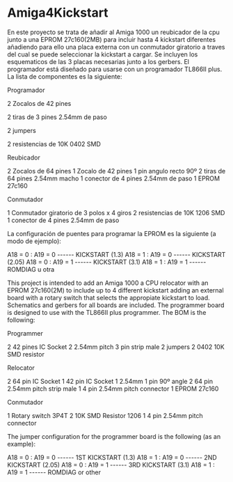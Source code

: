 # Amiga4Kickstart

En este proyecto se trata de añadir al Amiga 1000 un reubicador de la cpu junto a una EPROM 27c160(2MB) para incluir hasta
4 kickstart diferentes añadiendo para ello una placa externa con un conmutador giratorio a traves del cual se puede seleccionar
la kickstart a cargar.
Se incluyen los esquematicos de las 3 placas necesarias junto a los gerbers.
El programador está diseñado para usarse con un programador TL866II plus.
La lista de componentes es la siguiente:

Programador

2 Zocalos de 42 pines

2 tiras de 3 pines 2.54mm de paso

2 jumpers

2 resistencias de 10K 0402 SMD

Reubicador

2 Zocalos de 64 pines
1 Zocalo de 42 pines
1 pin angulo recto 90º
2 tiras de 64 pines 2.54mm macho
1 conector de 4 pines 2.54mm de paso
1 EPROM 27c160

Conmutador

1 Conmutador giratorio de 3 polos x 4 giros
2 resistencias de 10K 1206 SMD
1 conector de 4 pines 2.54mm de paso

La configuración de puentes para programar la EPROM es la siguiente (a modo de ejemplo):

A18 = 0 : A19 = 0 ------ KICKSTART (1.3)
A18 = 1 : A19 = 0 ------ KICKSTART (2.05)
A18 = 0 : A19 = 1 ------ KICKSTART (3.1)
A18 = 1 : A19 = 1 ------ ROMDIAG u otra


This project is intended to add an Amiga 1000 a CPU relocator with an EPROM 27c160(2M) to include up to 4 different kickstart
adding an external board with a rotary switch that selects the appropiate kickstart to load.
Schematics and gerbers for all boards are included.
The programmer board is designed to use with the TL866II plus programmer.
The BOM is the following:

Programmer

2 42 pines IC Socket 
2 2.54mm pitch 3 pin strip male
2 jumpers
2 0402 10K SMD resistor

Relocator

2 64 pin IC Socket
1 42 pin IC Socket
1 2.54mm 1 pin 90º angle
2 64 pin 2.54mm pitch strip male
1 4 pin 2.54mm pitch connector
1 EPROM 27c160

Conmutador

1 Rotary switch 3P4T
2 10K SMD Resistor 1206
1 4 pin 2.54mm pitch connector

The jumper configuration for the programmer board is the following (as an example):

A18 = 0 : A19 = 0 ------ 1ST KICKSTART (1.3)
A18 = 1 : A19 = 0 ------ 2ND KICKSTART (2.05)
A18 = 0 : A19 = 1 ------ 3RD KICKSTART (3.1)
A18 = 1 : A19 = 1 ------ ROMDIAG or other

